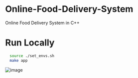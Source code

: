 # Online-Food-Delivery-System
Online Food Delivery System in C++

# Run Locally
```bash
  source ./set_envs.sh
  make app
```
![image](https://github.com/ankush-003/Onlline-Food-Delivery-System/assets/94037471/44168c88-2f6c-495c-a49a-1322bb68bece)
